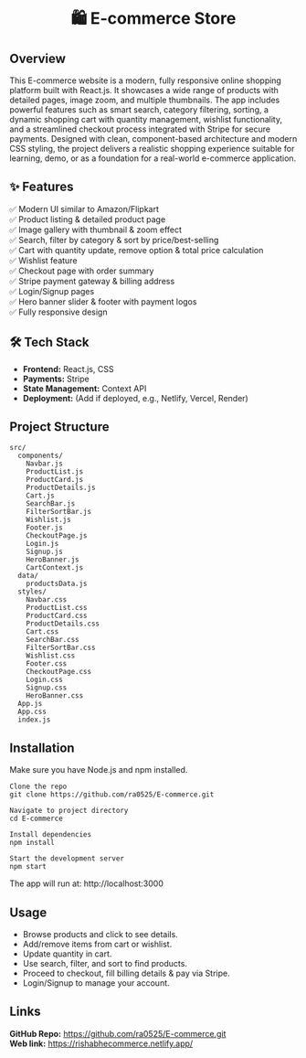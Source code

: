 <h1 align="center"> 🛍️ E-commerce Store </h1>

## **Overview**
This E-commerce website is a modern, fully responsive online shopping platform built with React.js. It showcases a wide range of products with detailed pages, image zoom, and multiple thumbnails. The app includes powerful features such as smart search, category filtering, sorting, a dynamic shopping cart with quantity management, wishlist functionality, and a streamlined checkout process integrated with Stripe for secure payments. Designed with clean, component-based architecture and modern CSS styling, the project delivers a realistic shopping experience suitable for learning, demo, or as a foundation for a real-world e-commerce application.

## **✨ Features**

✅ Modern UI similar to Amazon/Flipkart  
✅ Product listing & detailed product page  
✅ Image gallery with thumbnail & zoom effect  
✅ Search, filter by category & sort by price/best-selling  
✅ Cart with quantity update, remove option & total price calculation  
✅ Wishlist feature  
✅ Checkout page with order summary  
✅ Stripe payment gateway & billing address  
✅ Login/Signup pages  
✅ Hero banner slider & footer with payment logos  
✅ Fully responsive design

## 🛠 **Tech Stack**
- **Frontend:** React.js, CSS
- **Payments:** Stripe
- **State Management:** Context API
- **Deployment:** (Add if deployed, e.g., Netlify, Vercel, Render)

## **Project Structure**

```plaintext
src/
  components/
    Navbar.js
    ProductList.js
    ProductCard.js
    ProductDetails.js
    Cart.js
    SearchBar.js
    FilterSortBar.js
    Wishlist.js
    Footer.js
    CheckoutPage.js
    Login.js
    Signup.js
    HeroBanner.js
    CartContext.js
  data/
    productsData.js
  styles/
    Navbar.css
    ProductList.css
    ProductCard.css
    ProductDetails.css
    Cart.css
    SearchBar.css
    FilterSortBar.css
    Wishlist.css
    Footer.css
    CheckoutPage.css
    Login.css
    Signup.css
    HeroBanner.css
  App.js
  App.css
  index.js
```

## **Installation**
Make sure you have Node.js and npm installed.

 ```italictext
Clone the repo
git clone https://github.com/ra0525/E-commerce.git

Navigate to project directory
cd E-commerce

Install dependencies
npm install

Start the development server
npm start
```
The app will run at: http://localhost:3000

## Usage
+ Browse products and click to see details.
+ Add/remove items from cart or wishlist.
+ Update quantity in cart.
+ Use search, filter, and sort to find products.
+ Proceed to checkout, fill billing details & pay via Stripe.
+ Login/Signup to manage your account.

## Links
**GitHub Repo:** https://github.com/ra0525/E-commerce.git <br/>
**Web link:** https://rishabhecommerce.netlify.app/